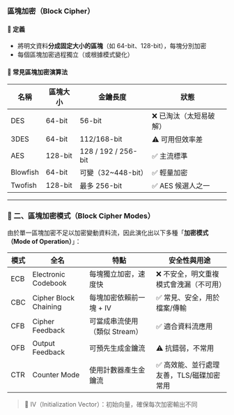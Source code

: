 ### 區塊加密（Block Cipher）

#### 🔸 定義

- 將明文資料**分成固定大小的區塊**（如 64-bit、128-bit），每塊分別加密
- 每個區塊加密過程獨立（或根據模式變化）

#### 🔸 常見區塊加密演算法

|名稱|區塊大小|金鑰長度|狀態|
|---|---|---|---|
|DES|64-bit|56-bit|❌ 已淘汰（太短易破解）|
|3DES|64-bit|112/168-bit|⚠ 可用但效率差|
|AES|128-bit|128 / 192 / 256-bit|✅ 主流標準|
|Blowfish|64-bit|可變（32~448-bit）|✅ 輕量加密|
|Twofish|128-bit|最多 256-bit|✅ AES 候選人之一|

---

### 📐 二、區塊加密模式（Block Cipher Modes）

由於單一區塊加密不足以加密變動資料流，因此演化出以下多種「**加密模式（Mode of Operation）**」：

| 模式  | 全名                    | 特點                 | 安全性與用途                  |
| --- | --------------------- | ------------------ | ----------------------- |
| ECB | Electronic Codebook   | 每塊獨立加密，速度快         | ❌ 不安全，明文重複模式會洩漏（不可用）    |
| CBC | Cipher Block Chaining | 每塊加密依賴前一塊 + IV     | ✅ 常見、安全，用於檔案/傳輸         |
| CFB | Cipher Feedback       | 可當成串流使用（類似 Stream） | ✅ 適合資料流應用               |
| OFB | Output Feedback       | 可預先生成金鑰流           | ⚠ 抗錯弱，不常用               |
| CTR | Counter Mode          | 使用計數器產生金鑰流         | ✅ 高效能、並行處理友善，TLS/磁碟加密常用 |

> 📎 IV（Initialization Vector）：初始向量，確保每次加密輸出不同